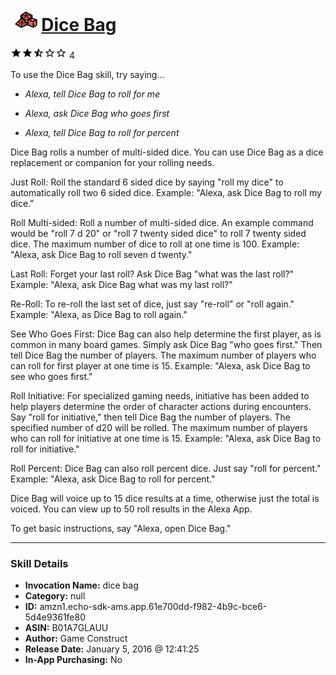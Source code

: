 # &nbsp;<img src="skill_icon" alt="Dice Bag icon" width="36"> [Dice Bag](http://alexa.amazon.com/#skills/amzn1.echo-sdk-ams.app.61e700dd-f982-4b9c-bce6-5d4e9361fe80)
![2.8 stars](../../images/ic_star_black_18dp_1x.png)![2.8 stars](../../images/ic_star_black_18dp_1x.png)![2.8 stars](../../images/ic_star_half_black_18dp_1x.png)![2.8 stars](../../images/ic_star_border_black_18dp_1x.png)![2.8 stars](../../images/ic_star_border_black_18dp_1x.png) 4

To use the Dice Bag skill, try saying...

* *Alexa, tell Dice Bag to roll for me*

* *Alexa, ask Dice Bag who goes first*

* *Alexa, tell Dice Bag to roll for percent*

Dice Bag rolls a number of multi-sided dice.  You can use Dice Bag as a dice replacement or companion for your rolling needs.

Just Roll: Roll the standard 6 sided dice by saying "roll my dice" to automatically roll two 6 sided dice.  Example: "Alexa, ask Dice Bag to roll my dice."

Roll Multi-sided: Roll a number of multi-sided dice.  An example command would be "roll 7 d 20" or "roll 7 twenty sided dice" to roll 7 twenty sided dice.  The maximum number of dice to roll at one time is 100.  Example: "Alexa, ask Dice Bag to roll seven d twenty."

Last Roll: Forget your last roll?  Ask Dice Bag "what was the last roll?"  Example: "Alexa, ask Dice Bag what was my last roll?"

Re-Roll: To re-roll the last set of dice, just say "re-roll" or "roll again."  Example: "Alexa, as Dice Bag to roll again."

See Who Goes First: Dice Bag can also help determine the first player, as is common in many board games.  Simply ask Dice Bag "who goes first."  Then tell Dice Bag the number of players.  The maximum number of players who can roll for first player at one time is 15.  Example: "Alexa, ask Dice Bag to see who goes first."

Roll Initiative: For specialized gaming needs, initiative has been added to help players determine the order of character actions during encounters.  Say "roll for initiative," then tell Dice Bag the number of players.  The specified number of d20 will be rolled.  The maximum number of players who can roll for initiative at one time is 15.  Example: "Alexa, ask Dice Bag to roll for initiative."

Roll Percent: Dice Bag can also roll percent dice.  Just say "roll for percent."  Example: "Alexa, ask Dice Bag to roll for percent."

Dice Bag will voice up to 15 dice results at a time, otherwise just the total is voiced.  You can view up to 50 roll results in the Alexa App.

To get basic instructions, say "Alexa, open Dice Bag."

***

### Skill Details

* **Invocation Name:** dice bag
* **Category:** null
* **ID:** amzn1.echo-sdk-ams.app.61e700dd-f982-4b9c-bce6-5d4e9361fe80
* **ASIN:** B01A7GLAUU
* **Author:** Game Construct
* **Release Date:** January 5, 2016 @ 12:41:25
* **In-App Purchasing:** No

